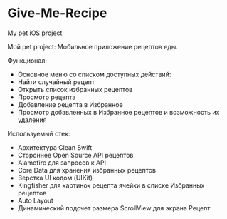 # Give-Me-Recipe
My pet iOS project

Мой pet project:
Мобильное приложение рецептов еды.

Функционал:
* Основное меню со списком доступных действий:
 * Найти случайный рецепт
 * Открыть список избранных рецептов
* Просмотр рецепта
* Добавление рецепта в Избранное
* Просмотр добавленных в Избранное рецептов и возможность их удаления

Используемый стек:
* Архитектура Clean Swift
* Стороннее Open Source API рецептов
* Alamofire для запросов к API
* Core Data для хранения избранных рецептов
* Верстка UI кодом (UIKit)
* Kingfisher для картинок рецепта ячейки в списке Избранных рецептов
* Auto Layout
* Динамический подсчет размера ScrollView для экрана Рецепт
